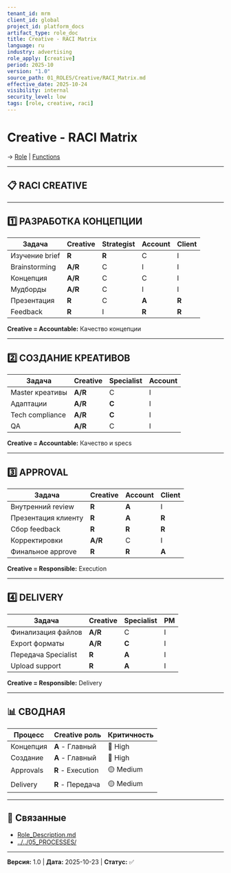 ```yaml
---
tenant_id: mrm
client_id: global
project_id: platform_docs
artifact_type: role_doc
title: Creative - RACI Matrix
language: ru
industry: advertising
role_apply: [creative]
period: 2025-10
version: "1.0"
source_path: 01_ROLES/Creative/RACI_Matrix.md
effective_date: 2025-10-24
visibility: internal
security_level: low
tags: [role, creative, raci]
---
```


# Creative - RACI Matrix

→ [Role](./Role_Description.md) | [Functions](./Functions.md)

---

## 📋 RACI CREATIVE

---

## 1️⃣ РАЗРАБОТКА КОНЦЕПЦИИ

| Задача | Creative | Strategist | Account | Client |
|--------|----------|-----------|---------|--------|
| Изучение brief | **R** | **R** | C | I |
| Brainstorming | **A/R** | C | I | I |
| Концепция | **A/R** | C | C | I |
| Мудборды | **A/R** | C | I | I |
| Презентация | **R** | C | **A** | **R** |
| Feedback | **R** | I | **R** | **R** |

**Creative = Accountable:** Качество концепции

---

## 2️⃣ СОЗДАНИЕ КРЕАТИВОВ

| Задача | Creative | Specialist | Account |
|--------|----------|-----------|---------|
| Master креативы | **A/R** | C | I |
| Адаптации | **A/R** | **C** | I |
| Tech compliance | **A/R** | **C** | I |
| QA | **A/R** | C | I |

**Creative = Accountable:** Качество и specs

---

## 3️⃣ APPROVAL

| Задача | Creative | Account | Client |
|--------|----------|---------|--------|
| Внутренний review | **R** | **A** | I |
| Презентация клиенту | **R** | **A** | **R** |
| Сбор feedback | **R** | **R** | **R** |
| Корректировки | **A/R** | C | I |
| Финальное approve | **R** | **R** | **A** |

**Creative = Responsible:** Execution

---

## 4️⃣ DELIVERY

| Задача | Creative | Specialist | PM |
|--------|----------|-----------|-----|
| Финализация файлов | **A/R** | C | I |
| Export форматы | **A/R** | **C** | I |
| Передача Specialist | **R** | **A** | I |
| Upload support | **R** | **A** | I |

**Creative = Responsible:** Delivery

---

## 📊 СВОДНАЯ

| Процесс | Creative роль | Критичность |
|---------|--------------|-------------|
| Концепция | **A** - Главный | 🔴 High |
| Создание | **A** - Главный | 🔴 High |
| Approvals | **R** - Execution | 🟡 Medium |
| Delivery | **R** - Передача | 🟡 Medium |

---

## 🔗 Связанные

- [Role_Description.md](./Role_Description.md)
- [../../05_PROCESSES/](../../05_PROCESSES/)

---

**Версия:** 1.0 | **Дата:** 2025-10-23 | **Статус:** ✅


